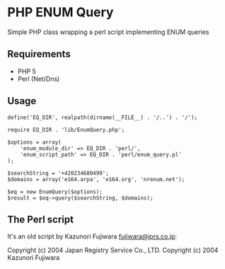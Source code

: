 PHP ENUM Query
==============

Simple PHP class wrapping a perl script implementing ENUM queries

Requirements
------------

* PHP 5
* Perl (Net/Dns)


Usage
-----

    define('EQ_DIR', realpath(dirname(__FILE__) . '/..') . '/');

    require EQ_DIR . 'lib/EnumQuery.php';

    $options = array(
        'enum_module_dir' => EQ_DIR . 'perl/', 
        'enum_script_path' => EQ_DIR . 'perl/enum_query.pl'
    );

    $searchString = '+420234680499';
    $domains = array('e164.arpa', 'e164.org', 'nrenum.net');

    $eq = new EnumQuery($options);
    $result = $eq->query($searchString, $domains);
    



The Perl script
---------------

It's an old script by Kazunori Fujiwara <fujiwara@jprs.co.jp>:

Copyright (c) 2004  Japan Registry Service Co., LTD.
Copyright (c) 2004  Kazunori Fujiwara